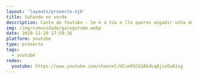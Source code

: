 ```yaml
---
layout: 'layouts/proxecto.njk'
title: Soñando en verde
description: Canle de Youtube - Se é a túa e lle queres engadir unha descripción e etiquetas, ponte en contacto con nós.
img: /img/comunidade/galegotube.webp
date: 2020-12-29 17:59:36
platform: youtube
type: proxecto
tags:
  - youtube
redes:
  youtube: https://www.youtube.com/channel/UCsm9SCU2AGdLq0jvzOuA1sg
---
```


